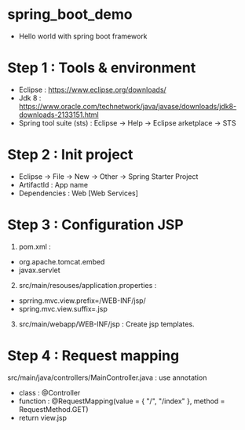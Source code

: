 # spring_boot_demo
- Hello world with spring boot framework

# Step 1 : Tools & environment
- Eclipse : https://www.eclipse.org/downloads/
- Jdk 8 : https://www.oracle.com/technetwork/java/javase/downloads/jdk8-downloads-2133151.html
- Spring tool suite (sts) : Eclipse -> Help -> Eclipse arketplace -> STS

# Step 2 : Init project
- Eclipse -> File -> New -> Other -> Spring Starter Project
- ArtifactId : App name
- Dependencies : Web [Web Services]

# Step 3 : Configuration JSP
1. pom.xml : 
- org.apache.tomcat.embed
- javax.servlet
2. src/main/resouses/application.properties :
- sprring.mvc.view.prefix=/WEB-INF/jsp/
- spring.mvc.view.suffix=.jsp
3. src/main/webapp/WEB-INF/jsp : Create jsp templates.

# Step 4 : Request mapping
src/main/java/controllers/MainController.java : use annotation
- class : @Controller
- function : @RequestMapping(value = { "/", "/index" }, method = RequestMethod.GET)
- return view.jsp
